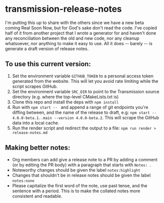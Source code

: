 # transmission-release-notes

I'm putting this up to share with the others since we have a new beta coming Real Soon Now,
but for God's sake don't read the code. I've copied half of it from another project that I
wrote a generator for and haven't done any reconciliation between the old and new code, nor
any cleanup whatsoever, nor anything to make it easy to use. All it does -- barely -- is
generate a draft version of release notes.

## To use this current version:

1. Set the environment variable `GITHUB_TOKEN` to a personal access token generated from the website. This will let you avoid rate limiting while the script scrapes GitHub.
2. Set the environment variable `SRC_DIR` to point to the Transmission source directory (e.g. where the top-level CMakeLists.txt is)
3. Clone this repo and install the deps with `npm install`
4. Run with `npm start -- ` and append a range of git endpoints you're diffing between, and the name of the release to draft, e.g: `npm start -- 4.0.0-beta.1..main --version 4.0.0-beta.2`. This will scrape the GitHub data into a local cache.
5. Run the render script and redirect the output to a file: `npm run render > release-notes.md`

## Making better notes:

- Org members can add give a release note to a PR by adding a comment (or by editing the PR body) with a paragraph that starts with `Notes: `.
- Noteworthy changes should be given the label `notes:highlight`
- Changes that shouldn't be in release notes should be given the label `notes:none` 
- Please capitalize the first word of the note, use past tense, and the sentence with a period. This is to make the collated notes more consistent and readable.
